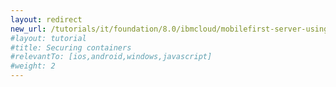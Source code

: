 ```yaml
---
layout: redirect
new_url: /tutorials/it/foundation/8.0/ibmcloud/mobilefirst-server-using-scripts/securing-containers/
#layout: tutorial
#title: Securing containers
#relevantTo: [ios,android,windows,javascript]
#weight: 2
---
```


